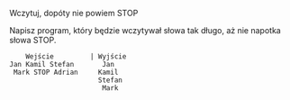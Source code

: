 Wczytuj, dopóty nie powiem STOP

Napisz program, który będzie wczytywał słowa tak długo, aż nie napotka słowa STOP.

        Wejście         | Wyjście
    Jan Kamil Stefan       Jan
     Mark STOP Adrian     Kamil
                          Stefan
                           Mark